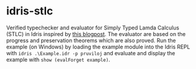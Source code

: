 # idris-stlc
Verified typechecker and evaluator for Simply Typed Lamda Calculus (STLC) in Idris inspired by [this blogpost](https://plfa.github.io/Properties/). The evaluator are based on the progress and preservation theorems which are also proved. Run the example (on Windows) by loading the example module into the Idris REPL with  ```idris .\Example.idr -p pruviloj``` and evaluate and display the example with ```show (evalForget example)```.
